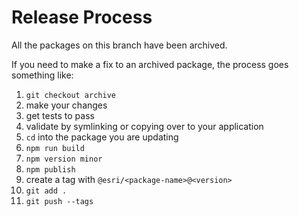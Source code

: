 # Release Process

All the packages on this branch have been archived.

If you need to make a fix to an archived package, the process goes something like:

1. `git checkout archive`
1. make your changes
1. get tests to pass
1. validate by symlinking or copying over to your application
1. `cd` into the package you are updating
1. `npm run build`
1. `npm version minor`
1. `npm publish`
1. create a tag with `@esri/<package-name>@<version>`
1. `git add .`
1. `git push --tags`
